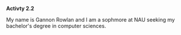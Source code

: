 **Activty 2.2**

My name is Gannon Rowlan and I am a sophmore at NAU seeking my bachelor's degree in computer sciences.